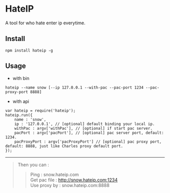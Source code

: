 # HateIP

A tool for who hate enter ip everytime.

## Install

```
npm install hateip -g
```

## Usage

- with bin
  
```
hateip --name snow [--ip 127.0.0.1 --with-pac --pac-port 1234 --pac-proxy-port 8888]
```

- with api
  
```
var hateip = require('hateip');
hateip.run({
    name : 'snow',
    ip : '127.0.0.1', // [optional] default binding your local ip.
    withPac : argv['withPac'], // [optional] if start pac server.
    pacPort : argv['pacPort'], // [optional] pac server port, default: 1234.
    pacProxyPort : argv['pacProxyPort'] // [optional] pac proxy port, default: 8888, just like Charles proxy default port.
});
```

---

> Then you can :  
>> Ping : snow.hateip.com  
>> Get pac file : http://snow.hateip.com:1234  
>> Use proxy by :  snow.hateip.com:8888  
